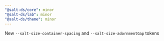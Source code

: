 ```yaml
---
"@salt-ds/core": minor
"@salt-ds/lab": minor
"@salt-ds/theme": minor
---
```


New `--salt-size-container-spacing` and `--salt-size-adornmentGap` tokens

